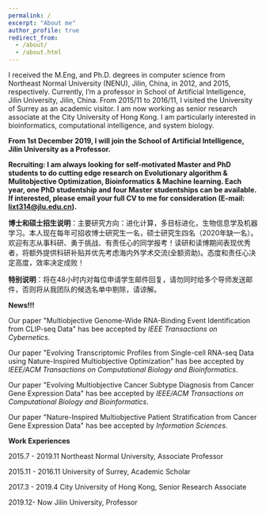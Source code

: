 ```yaml
---
permalink: /
excerpt: "About me"
author_profile: true
redirect_from: 
  - /about/
  - /about.html
---
```


I received the M.Eng, and Ph.D. degrees in computer science from Northeast Normal University (NENU), Jilin, China, in 2012, and 2015, respectively. Currently, I’m a professor in School of Artificial Intelligence, Jilin University, Jilin, China. From 2015/11 to 2016/11, I visited the University of Surrey as an academic visitor. I am now working as senior research associate at the City University of Hong Kong. I am particularly interested in bioinformatics, computational intelligence, and system biology. 



**From 1st December 2019, I will join the School of Artificial Intelligence, Jilin University as a Professor.**

**Recruiting: I am always looking for self-motivated Master and PhD students to do cutting edge research on Evolutionary algorithm & Mulitobjective Optimization, Bioinformatics & Machine learning. Each year, one PhD studentship and four Master studentships can be available. If interested, please email your full CV to me for consideration (E-mail: lixt314@jlu.edu.cn).**

**博士和硕士招生说明**：主要研究方向：进化计算，多目标进化，生物信息学及机器学习。本人现在每年可招收博士研究生一名，硕士研究生四名（2020年缺一名）。欢迎有志从事科研、勇于挑战、有责任心的同学报考！读研和读博期间表现优秀者，将额外提供科研补贴并优先考虑海内外学术交流(全额资助)。态度和责任心决定高度，效率决定成败！

**特别说明**：将在48小时内对每位申请学生邮件回复，请勿同时给多个导师发送邮件，否则将从我团队的候选名单中剔除，请谅解。


**News!!!**

Our paper "Multiobjective Genome-Wide RNA-Binding Event Identification from CLIP-seq Data" has bee accepted by *IEEE Transactions on Cybernetics*.

Our paper "Evolving Transcriptomic Profiles from Single-cell RNA-seq Data using Nature-Inspired Multiobjective Optimization" has bee accepted by *IEEE/ACM Transactions on Computational Biology and Bioinformatics*.

Our paper "Evolving Multiobjective Cancer Subtype Diagnosis from Cancer Gene Expression Data" has bee accepted by *IEEE/ACM Transactions on Computational Biology and Bioinformatics*.

Our paper "Nature-Inspired Multiobjective Patient Stratification from Cancer Gene Expression Data" has bee accepted by *Information Sciences*.

**Work Experiences**

2015.7 - 2019.11 Northeast Normal University, Associate Professor

2015.11 - 2016.11 University of Surrey, Academic Scholar

2017.3 - 2019.4 City University of Hong Kong, Senior Research Associate

2019.12- Now     Jilin University, Professor


<script type="text/javascript" src="//rf.revolvermaps.com/0/0/8.js?i=5krueszsjxy&amp;m=2&amp;c=ff0000&amp;cr1=ffffff&amp;f=arial&amp;l=33" async="async"></script>
